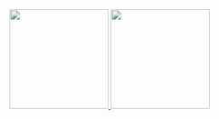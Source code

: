 <div>
<a href="https://github.com/RichardMerces">
<img height="175em" src="https://github-readme-stats.vercel.app/api?username=RichardMerces&show_icons=true&theme=ocean_dark&include_all_commits=false&count_private=true"/>
<img height="175em" src="https://github-readme-stats.vercel.app/api/top-langs/?username=RichardMerces&layout=compact&langs_count=7&theme=ocean_dark"/>
</div>
